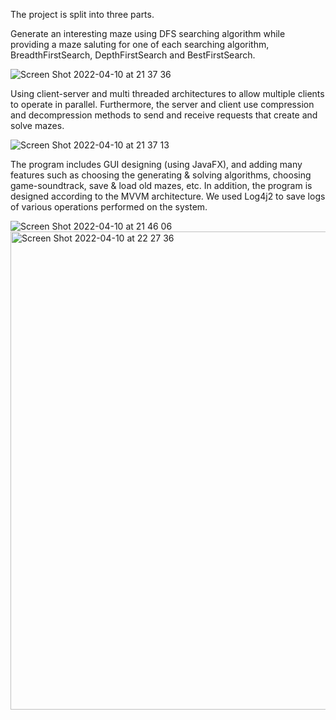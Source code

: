 The project is split into three parts.

Generate an interesting maze using DFS searching algorithm while providing a maze saluting for one of each searching algorithm, BreadthFirstSearch,
DepthFirstSearch and BestFirstSearch.


![Screen Shot 2022-04-10 at 21 37 36](https://user-images.githubusercontent.com/55094482/162636427-483f3b5e-5720-4cd2-a5de-cff10bb4cb78.png)

Using client-server and multi threaded architectures to allow multiple clients to operate in parallel. Furthermore,
the server and client use compression and decompression methods to send and receive requests that create and solve mazes. 

![Screen Shot 2022-04-10 at 21 37 13](https://user-images.githubusercontent.com/55094482/162636445-95b701fa-9f42-4b5a-b9ad-d83cd11c3562.png)


The program includes GUI designing (using JavaFX), and adding many features such as choosing the generating & solving algorithms, choosing game-soundtrack, save & load old mazes, etc.
In addition, the program is designed according to the MVVM architecture.
We used Log4j2 to save logs of various operations performed on the system.

![Screen Shot 2022-04-10 at 21 46 06](https://user-images.githubusercontent.com/55094482/162636462-5923aed3-02c0-4cf1-a1d0-4e00de91de64.png)
<img width="765" alt="Screen Shot 2022-04-10 at 22 27 36" src="https://user-images.githubusercontent.com/55094482/162636463-efa7308b-285d-4c37-81f3-49958adf3090.png">


